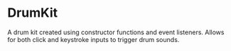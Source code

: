 # DrumKit
A drum kit created using constructor functions and event listeners. Allows for both click and keystroke inputs to trigger drum sounds.

